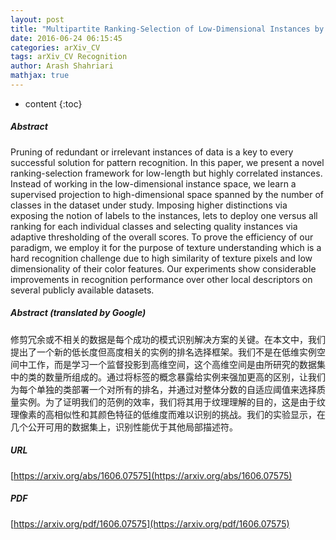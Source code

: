 ```yaml
---
layout: post
title: "Multipartite Ranking-Selection of Low-Dimensional Instances by Supervised Projection to High-Dimensional Space"
date: 2016-06-24 06:15:45
categories: arXiv_CV
tags: arXiv_CV Recognition
author: Arash Shahriari
mathjax: true
---
```


* content
{:toc}

##### Abstract
Pruning of redundant or irrelevant instances of data is a key to every successful solution for pattern recognition. In this paper, we present a novel ranking-selection framework for low-length but highly correlated instances. Instead of working in the low-dimensional instance space, we learn a supervised projection to high-dimensional space spanned by the number of classes in the dataset under study. Imposing higher distinctions via exposing the notion of labels to the instances, lets to deploy one versus all ranking for each individual classes and selecting quality instances via adaptive thresholding of the overall scores. To prove the efficiency of our paradigm, we employ it for the purpose of texture understanding which is a hard recognition challenge due to high similarity of texture pixels and low dimensionality of their color features. Our experiments show considerable improvements in recognition performance over other local descriptors on several publicly available datasets.

##### Abstract (translated by Google)
修剪冗余或不相关的数据是每个成功的模式识别解决方案的关键。在本文中，我们提出了一个新的低长度但高度相关的实例的排名选择框架。我们不是在低维实例空间中工作，而是学习一个监督投影到高维空间，这个高维空间是由所研究的数据集中的类的数量所组成的。通过将标签的概念暴露给实例来强加更高的区别，让我们为每个单独的类部署一个对所有的排名，并通过对整体分数的自适应阈值来选择质量实例。为了证明我们的范例的效率，我们将其用于纹理理解的目的，这是由于纹理像素的高相似性和其颜色特征的低维度而难以识别的挑战。我们的实验显示，在几个公开可用的数据集上，识别性能优于其他局部描述符。

##### URL
[https://arxiv.org/abs/1606.07575](https://arxiv.org/abs/1606.07575)

##### PDF
[https://arxiv.org/pdf/1606.07575](https://arxiv.org/pdf/1606.07575)

